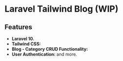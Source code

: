 # Laravel Tailwind Blog (WIP)


## Features

- **Laravel 10.**
- **Tailwind CSS:**
- **Blog - Category CRUD Functionality:**
- **User Authentication:** 
and more.